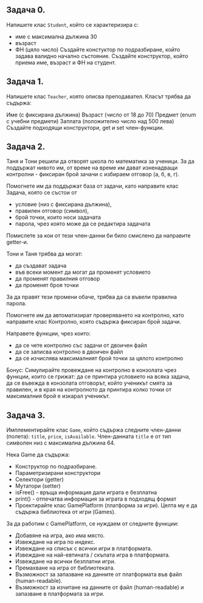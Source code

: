 ## Задача 0. 
Напишете клас `Student`, който се характеризира с:
* име с максимална дължина 30
* възраст
* ФН (цяло число)
Създайте констуктор по подразбиране, който задава валидно начално състояние. Създайте конструктор, който приема име, възраст и ФН на студент.

## Задача 1. 
Напишете клас `Teacher`, която описва преподавател. Класът трябва да съдържа:

Име (с фиксирана дължина)
Възраст (число от 18 до 70)
Предмет (enum с учебни предмети)
Заплата (положително число над 500 лева)
Създайте подходящи конструктори, get и set член-функции.

## Задача 2. 
Таня и Тони решили да отворят школа по математика за ученици. За да поддържат нивото им, от време на време им дават изненадващи контролни - фиксиран брой зачачи с избираем отговор (а, б, в, г).

Помогнете им да поддържат база от задачи, като направите клас Задача, която се състои от

* условие (низ с фиксирана дължина),
* правилен отговор (символ),
* брой точки, които носи задачата
* парола, чрез която може да се редактира задачата

Помислете за кои от тези член-данни би било смислено да направите getter-и.

Тони и Таня трябва да могат:

* да създават задача
* във всеки момент да могат да променят условието
* да променят правилния отговор
* да променят броя точки

За да правят тези промени обаче, трябва да са въвели правилна парола.

Помогнете им да автоматизират проверяването на контролно, като направите клас Контролно, която съдържа фиксиран брой задачи.

Направете функции, чрез които:

* да се чете контролно със задачи от двоичен файл
* да се записва контролно в двоичен файл
* да се изчислява максималният брой точки за цялото контролно

Бонус: Симулирайте провеждане на контролно в конзолата чрез функции, които се грижат: да се принтира условието на всяка задача, да се въвежда в конзолата отговорът, който ученикът смята за правилен, и в края на контролното да принтира колко точки от максималния брой е изкарал ученикът.

## Задача 3. 
Имплементирайте клас `Game`, който съдържа следните член-данни (полета): `title`, `price`, `isAvailable`. Член-данната `title` е от тип символен низ с максимална дължина 64.

Нека Game да съдържа:

* Конструктор по подразбиране.
* Параметризирани конструктори
* Селектори (getter)
* Мутатори (setter)
* isFree() - връща информация дали играта е безплатна
* print() - отпечатва информация за играта в подходящ формат
* Проектирайте клас GamePlatform (платформа за игри). Целта му е да съдържа библиотека от игри (Games).

За да работим с GamePlatform, се нуждаем от следните функции:

* Добавяне на игра, ако има място.
* Извеждане на игра по индекс.
* Извеждане на списък с всички игри в платформата.
* Извеждане на най-евтината / скъпата игра в платформата.
* Извеждане на всички безплатни игри.
* Премахване на игра от библиотеката.
* Възможност за запазване на данните от платформата във файл (human-readable).
* Възможност за изчитане на данните от файл (human-readable) и запазване в платформата за игри.